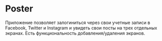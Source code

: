# Poster

Приложение позволяет залогиниться через свои учетные записи в Facebook, Twitter и Instagram и увидеть свои посты на трех отдельных экранах. Есть функциональность добавления/удаления экранов.
